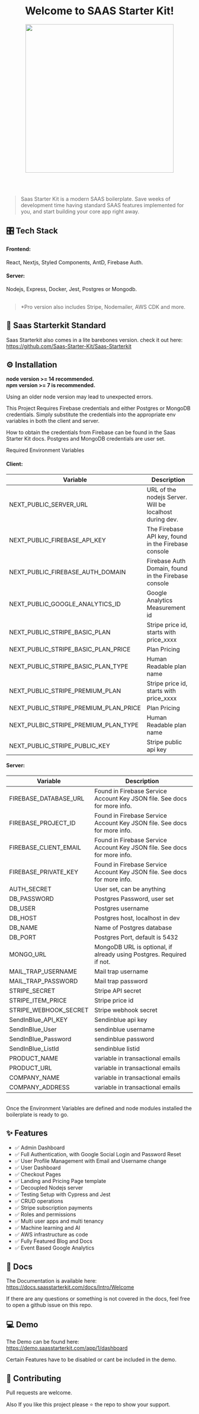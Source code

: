 <h1 align="center">Welcome to SAAS Starter Kit!
</h1>
<p align="center">
  <img height="auto" width="400px" src="https://user-images.githubusercontent.com/24860061/113771653-839ae180-96d8-11eb-9df5-49a856019be4.png" />
<p align="center">
<br />
<br />
 
> Saas Starter Kit is a modern SAAS boilerplate. Save weeks of development time having standard SAAS features implemented for you, and start building your core app right away. 


## 🎛 Tech Stack 
#### Frontend:
React, Nextjs, Styled Components, AntD, Firebase Auth. 

#### Server: 
Nodejs, Express, Docker, Jest, Postgres or Mongodb.  
<br />

> *Pro version also includes Stripe, Nodemailer, AWS CDK and more. 
  
## 🧿 Saas Starterkit Standard 
 
Saas Starterkit also comes in a lite barebones version. check it out here: 
  https://github.com/Saas-Starter-Kit/Saas-Starterkit

## ⚙️ Installation

<strong>node version >= 14 recommended.</strong>
<br />
<strong>npm version >= 7 is recommended.</strong> 

Using an older node version may lead to unexpected errors.

This Project Requires Firebase credentials and either Postgres or MongoDB credentials. 
Simply substitute the credentials into the appropriate env variables in both the client and server. 

How to obtain the credentials from Firebase can be found in the Saas Starter Kit docs. Postgres and MongoDB credentials are user set. 

Required Environment Variables

#### Client:

| Variable  | Description |
| ------------- | ------------- |
| NEXT_PUBLIC_SERVER_URL | URL of the nodejs Server. Will be localhost during dev. |
| NEXT_PUBLIC_FIREBASE_API_KEY | The Firebase API key, found in the Firebase console |
| NEXT_PUBLIC_FIREBASE_AUTH_DOMAIN  | Firebase Auth Domain, found in the Firebase console  |
| NEXT_PUBLIC_GOOGLE_ANALYTICS_ID | Google Analytics Measurement id |
| NEXT_PUBLIC_STRIPE_BASIC_PLAN | Stripe price id, starts with price_xxxx |
| NEXT_PUBLIC_STRIPE_BASIC_PLAN_PRICE | Plan Pricing |
| NEXT_PUBLIC_STRIPE_BASIC_PLAN_TYPE | Human Readable plan name |
| NEXT_PUBLIC_STRIPE_PREMIUM_PLAN | Stripe price id, starts with price_xxxx |
| NEXT_PUBLIC_STRIPE_PREMIUM_PLAN_PRICE | Plan Pricing |
| NEXT_PULBIC_STRIPE_PREMIUM_PLAN_TYPE | Human Readable plan name |
| NEXT_PUBLIC_STRIPE_PUBLIC_KEY | Stripe public api key |
  


#### Server:

| Variable  | Description |
| ------------- | ------------- |
| FIREBASE_DATABASE_URL | Found in Firebase Service Account Key JSON file. See docs for more info. |
| FIREBASE_PROJECT_ID | Found in Firebase Service Account Key JSON file. See docs for more info. |
| FIREBASE_CLIENT_EMAIL | Found in Firebase Service Account Key JSON file. See docs for more info. |
| FIREBASE_PRIVATE_KEY | Found in Firebase Service Account Key JSON file. See docs for more info. |
| AUTH_SECRET | User set, can be anything |
| DB_PASSWORD | Postgres Password, user set |
| DB_USER | Postgres username |
| DB_HOST | Postgres host, localhost in dev |
| DB_NAME | Name of Postgres database |
| DB_PORT | Postgres Port, default is 5432 |
| MONGO_URL | MongoDB URL is optional, if already using Postgres. Required if not. |
| MAIL_TRAP_USERNAME | Mail trap username |
| MAIL_TRAP_PASSWORD | Mail trap password |
| STRIPE_SECRET | Stripe API secret |
| STRIPE_ITEM_PRICE | Stripe price id |
| STRIPE_WEBHOOK_SECRET | Stripe webhook secret |
| SendInBlue_API_KEY | Sendinblue api key |
| SendInBlue_User | sendinblue username |
| SendInBlue_Password | sendinblue password |
| SendInBlue_ListId | sendinblue listid |
| PRODUCT_NAME |  variable in transactional emails |
| PRODUCT_URL | variable in transactional emails |
| COMPANY_NAME |  variable in transactional emails |
| COMPANY_ADDRESS |  variable in transactional emails |

  
<br />
Once the Environment Variables are defined and node modules installed the boilerplate is ready to go. 

## ✨ Features
-  ✅  Admin Dashboard
-  ✅  Full Authentication, with Google Social Login and Password Reset
-  ✅  User Profile Management with Email and Username change
-  ✅  User Dashboard
-  ✅  Checkout Pages
-  ✅  Landing and Pricing Page template
-  ✅  Decoupled Nodejs server
-  ✅  Testing Setup with Cypress and Jest
-  ✅  CRUD operations
-  ✅  Stripe subscription payments
-  ✅  Roles and permissions
-  ✅  Multi user apps and multi tenancy
-  ✅  Machine learning and AI
-  ✅  AWS infrastructure as code
-  ✅  Fully Featured Blog and Docs
-  ✅  Event Based Google Analytics

## 📜 Docs 

The Documentation is available here: https://docs.saasstarterkit.com/docs/Intro/Welcome

If  there are any questions or something is not covered in the docs, feel free to open a github issue on this repo. 

##  💻 Demo
The Demo can be found here: https://demo.saasstarterkit.com/app/1/dashboard

Certain Features have to be disabled or cant be included in the demo. 


## 🤝 Contributing

Pull requests are welcome.

Also If you like this project please ⭐️ the repo to show your support.  
